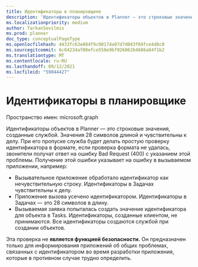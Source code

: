 ```yaml
---
title: Идентификаторы в планировщике
description: 'Идентификаторы объектов в Planner — это строковые значения, созданные службой. Значения 28 символов длиной и чувствительны к делу. При его пропуске служба будет делать простую проверку идентификатора в формате, если проверка формата не удалась, звонители получат ответ на ошибку Bad Request (400) с указанием этой проблемы. Получение этой ошибки указывает на ошибку в вызываемом приложении, например:'
ms.localizationpriority: medium
author: TarkanSevilmis
ms.prod: planner
doc_type: conceptualPageType
ms.openlocfilehash: 4433fc63e884f9c98174a07d7d043f69fce4d8c0
ms.sourcegitcommit: 6c04234af08efce558e9bf926062b4686a84f1b2
ms.translationtype: MT
ms.contentlocale: ru-RU
ms.lasthandoff: 09/12/2021
ms.locfileid: "59044427"
---
```

# <a name="identifiers-in-planner"></a>Идентификаторы в планировщике

Пространство имен: microsoft.graph

Идентификаторы объектов в Planner — это строковые значения, созданные службой. Значения 28 символов длиной и чувствительны к делу. При его пропуске служба будет делать простую проверку идентификатора в формате, если проверка формата не удалась, звонители получат ответ на ошибку Bad Request (400) с указанием этой проблемы. Получение этой ошибки указывает на ошибку в вызываемом приложении, например:

- Вызывательное приложение обработало идентификатор как нечувствительную строку. Идентификаторы в Задачах чувствительны к делу.
- Приложение вызова усечено идентификатором. Идентификаторы в Задачах — это 28 символов в длину.
- Вызываемая заявка попыталась создать значение идентификатора для объекта в Tasks. Идентификаторы, созданные клиентом, не принимаются. Все идентификаторы создаются службой при создании объектов.

Эта проверка не **является функцией безопасности.** Он предназначен только для информирования приложений об общих проблемах, связанных с идентификатором во время разработки приложения, которые в противном случае трудно определить.

